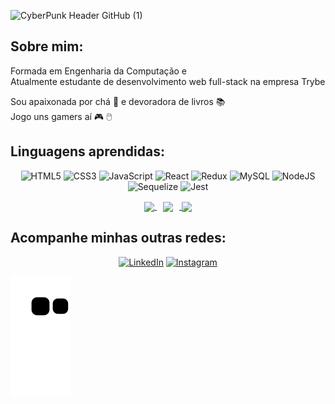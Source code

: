 
![CyberPunk Header GitHub (1)](https://user-images.githubusercontent.com/82115900/167969149-58ea0d40-6ac2-4973-8d72-f56396fae6e0.png)

<h2> Sobre mim: </h2>
<p> 
 Formada em Engenharia da Computação e   <br>
 Atualmente estudante de desenvolvimento web full-stack na empresa Trybe 
</p>

<p> 
 Sou apaixonada por chá 🍵 e devoradora de livros 📚 <br>
 Jogo uns gamers aí 🎮 🖱️ 
</p>

<h2> Linguagens aprendidas: </h2>

<p align="center">
<a> <img alt="HTML5" src="https://img.shields.io/badge/HTML5-E34F26?style=for-the-badge&logo=html5&logoColor=white"> </a>
<a> <img alt="CSS3" src="https://img.shields.io/badge/CSS-239120?&style=for-the-badge&logo=css3&logoColor=white"> </a>
<a> <img alt="JavaScript" src="https://img.shields.io/badge/JavaScript-F7DF1E?style=for-the-badge&logo=javascript&logoColor=black"> </a>
<a> <img alt="React" src="https://img.shields.io/badge/React-20232A?style=for-the-badge&logo=react&logoColor=61DAFB"> </a>
<a> <img alt="Redux" src="https://img.shields.io/badge/Redux-593D88?style=for-the-badge&logo=redux&logoColor=white"> </a>
<a> <img alt="MySQL" src="https://img.shields.io/badge/MySQL-005C84?style=for-the-badge&logo=mysql&logoColor=white"> </a>
<a> <img alt="NodeJS" src="https://img.shields.io/badge/Node.js-43853D?style=for-the-badge&logo=node.js&logoColor=white"> </a>
<a> <img alt="Sequelize" src="https://img.shields.io/badge/sequelize-323330?style=for-the-badge&logo=sequelize&logoColor=blue"> </a>
<a> <img alt="Jest" src="https://img.shields.io/badge/Jest-323330?style=for-the-badge&logo=Jest&logoColor=white"> </a>
</p>

<!-- Status -->

<p align="center">

<a href="https://github.com/ClairPenido/github-readme-stats">
<img  align="center" width="380px" src="https://github-readme-stats.vercel.app/api/top-langs/?username=ClairPenido&layout=compact&theme=outrun"/>
</a>

<a href="https://github.com/ClairPenido/github-readme-stats">
<img hspace="10" align="center" width="380px" src="https://github-readme-stats.vercel.app/api?username=ClairPenido&theme=outrun"/>
</a>

<a href="https://github.com/anuraghazra/github-readme-stats">
<img align="center" width="380px" src="https://github-readme-stats.vercel.app/api/wakatime?username=clair_penido&layout=compact&theme=outrun"/>
</a>

</p>


<h2> Acompanhe minhas outras redes: </h2>

<p align="center">
<a href="https://www.linkedin.com/in/clair-de-andrade-penido/" target="_blank"><img alt="LinkedIn" src="https://img.shields.io/badge/LinkedIn-0077B5?style=for-the-badge&logo=linkedin&logoColor=white"></a>
<a href="https://www.instagram.com/clair_penido/" target="_blank"><img alt="Instagram" src="https://img.shields.io/badge/Instagram-E4405F?style=for-the-badge&logo=instagram&logoColor=white"></a>

</p>

![Snake animation](https://github.com/ClairPenido/ClairPenido/blob/output/github-contribution-grid-snake.svg)


